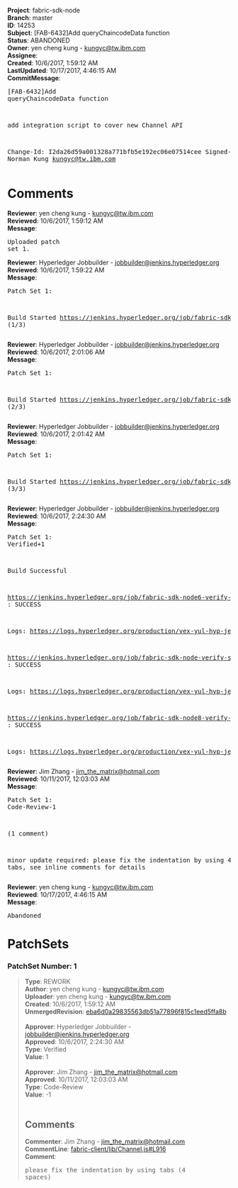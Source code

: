 <strong>Project</strong>: fabric-sdk-node<br><strong>Branch</strong>: master<br><strong>ID</strong>: 14253<br><strong>Subject</strong>: [FAB-6432]Add queryChaincodeData function<br><strong>Status</strong>: ABANDONED<br><strong>Owner</strong>: yen cheng kung - kungyc@tw.ibm.com<br><strong>Assignee</strong>:<br><strong>Created</strong>: 10/6/2017, 1:59:12 AM<br><strong>LastUpdated</strong>: 10/17/2017, 4:46:15 AM<br><strong>CommitMessage</strong>:<br><pre>[FAB-6432]Add queryChaincodeData function

add integration script to cover new Channel API

Change-Id: I2da26d59a001328a771bfb5e192ec06e07514cee
Signed-off-by: Norman Kung <kungyc@tw.ibm.com>
</pre><h1>Comments</h1><strong>Reviewer</strong>: yen cheng kung - kungyc@tw.ibm.com<br><strong>Reviewed</strong>: 10/6/2017, 1:59:12 AM<br><strong>Message</strong>: <pre>Uploaded patch set 1.</pre><strong>Reviewer</strong>: Hyperledger Jobbuilder - jobbuilder@jenkins.hyperledger.org<br><strong>Reviewed</strong>: 10/6/2017, 1:59:22 AM<br><strong>Message</strong>: <pre>Patch Set 1:

Build Started https://jenkins.hyperledger.org/job/fabric-sdk-node-verify-s390x/892/ (1/3)</pre><strong>Reviewer</strong>: Hyperledger Jobbuilder - jobbuilder@jenkins.hyperledger.org<br><strong>Reviewed</strong>: 10/6/2017, 2:01:06 AM<br><strong>Message</strong>: <pre>Patch Set 1:

Build Started https://jenkins.hyperledger.org/job/fabric-sdk-node6-verify-x86_64/65/ (2/3)</pre><strong>Reviewer</strong>: Hyperledger Jobbuilder - jobbuilder@jenkins.hyperledger.org<br><strong>Reviewed</strong>: 10/6/2017, 2:01:42 AM<br><strong>Message</strong>: <pre>Patch Set 1:

Build Started https://jenkins.hyperledger.org/job/fabric-sdk-node8-verify-x86_64/65/ (3/3)</pre><strong>Reviewer</strong>: Hyperledger Jobbuilder - jobbuilder@jenkins.hyperledger.org<br><strong>Reviewed</strong>: 10/6/2017, 2:24:30 AM<br><strong>Message</strong>: <pre>Patch Set 1: Verified+1

Build Successful 

https://jenkins.hyperledger.org/job/fabric-sdk-node6-verify-x86_64/65/ : SUCCESS

Logs: https://logs.hyperledger.org/production/vex-yul-hyp-jenkins-1/fabric-sdk-node6-verify-x86_64/65

https://jenkins.hyperledger.org/job/fabric-sdk-node-verify-s390x/892/ : SUCCESS

Logs: https://logs.hyperledger.org/production/vex-yul-hyp-jenkins-1/fabric-sdk-node-verify-s390x/892

https://jenkins.hyperledger.org/job/fabric-sdk-node8-verify-x86_64/65/ : SUCCESS

Logs: https://logs.hyperledger.org/production/vex-yul-hyp-jenkins-1/fabric-sdk-node8-verify-x86_64/65</pre><strong>Reviewer</strong>: Jim Zhang - jim_the_matrix@hotmail.com<br><strong>Reviewed</strong>: 10/11/2017, 12:03:03 AM<br><strong>Message</strong>: <pre>Patch Set 1: Code-Review-1

(1 comment)

minor update required: please fix the indentation by using 4-space tabs, see inline comments for details</pre><strong>Reviewer</strong>: yen cheng kung - kungyc@tw.ibm.com<br><strong>Reviewed</strong>: 10/17/2017, 4:46:15 AM<br><strong>Message</strong>: <pre>Abandoned</pre><h1>PatchSets</h1><h3>PatchSet Number: 1</h3><blockquote><strong>Type</strong>: REWORK<br><strong>Author</strong>: yen cheng kung - kungyc@tw.ibm.com<br><strong>Uploader</strong>: yen cheng kung - kungyc@tw.ibm.com<br><strong>Created</strong>: 10/6/2017, 1:59:12 AM<br><strong>UnmergedRevision</strong>: [eba6d0a29835563db51a77896f815c1eed5ffa8b](https://github.com/hyperledger-gerrit-archive/fabric-sdk-node/commit/eba6d0a29835563db51a77896f815c1eed5ffa8b)<br><br><strong>Approver</strong>: Hyperledger Jobbuilder - jobbuilder@jenkins.hyperledger.org<br><strong>Approved</strong>: 10/6/2017, 2:24:30 AM<br><strong>Type</strong>: Verified<br><strong>Value</strong>: 1<br><br><strong>Approver</strong>: Jim Zhang - jim_the_matrix@hotmail.com<br><strong>Approved</strong>: 10/11/2017, 12:03:03 AM<br><strong>Type</strong>: Code-Review<br><strong>Value</strong>: -1<br><br><h2>Comments</h2><strong>Commenter</strong>: Jim Zhang - jim_the_matrix@hotmail.com<br><strong>CommentLine</strong>: [fabric-client/lib/Channel.js#L916](https://github.com/hyperledger-gerrit-archive/fabric-sdk-node/blob/eba6d0a29835563db51a77896f815c1eed5ffa8b/fabric-client/lib/Channel.js#L916)<br><strong>Comment</strong>: <pre>please fix the indentation by using tabs (4 spaces)</pre></blockquote>